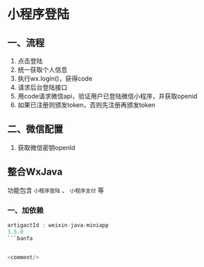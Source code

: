 # 小程序登陆


## 一、流程
1. 点击登陆
2. 统一获取个人信息
3. 执行wx.login()，获得code
4. 请求后台登陆接口
5. 用code请求微信api，验证用户已登陆微信小程序，并获取openid
6. 如果已注册则颁发token，否则先注册再颁发token

## 二、微信配置
1. 获取微信密钥openId


## 整合WxJava
功能包含 `小程序登陆` 、 `小程序支付` 等

### 一、加依赖
```java
artigactId : weixin-java-miniapp
3.5.0
```banfa


<comment/>